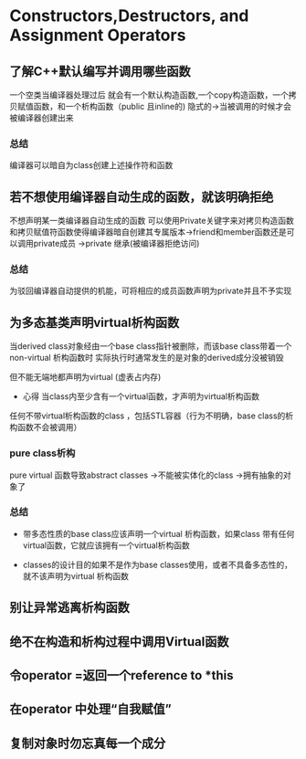 # Constructors,Destructors, and Assignment Operators


## 了解C++默认编写并调用哪些函数

一个空类当编译器处理过后
就会有一个默认构造函数,一个copy构造函数，一个拷贝赋值函数，和一个析构函数（public 且inline的)
隐式的->当被调用的时候才会被编译器创建出来


### 总结
编译器可以暗自为class创建上述操作符和函数

## 若不想使用编译器自动生成的函数，就该明确拒绝
不想声明某一类编译器自动生成的函数
可以使用Private关键字来对拷贝构造函数和拷贝赋值符函数使得编译器暗自创建其专属版本->friend和member函数还是可以调用private成员
->private 继承(被编译器拒绝访问)

### 总结
为驳回编译器自动提供的机能，可将相应的成员函数声明为private并且不予实现


## 为多态基类声明virtual析构函数
当derived class对象经由一个base class指针被删除，而该base class带着一个non-virtual 析构函数时
实际执行时通常发生的是对象的derived成分没被销毁

但不能无端地都声明为virtual (虚表占内存)
- 心得 当class内至少含有一个virtual函数，才声明为virtual析构函数

任何不带virtual析构函数的class ，包括STL容器（行为不明确，base class的析构函数不会被调用）

### pure class析构
pure virtual 函数导致abstract classes ->不能被实体化的class ->拥有抽象的对象了

### 总结
- 带多态性质的base class应该声明一个virtual 析构函数，如果class 带有任何virtual函数，它就应该拥有一个virtual析构函数

- classes的设计目的如果不是作为base classes使用，或者不具备多态性的，就不该声明为virtual 析构函数

## 别让异常逃离析构函数

## 绝不在构造和析构过程中调用Virtual函数

## 令operator =返回一个reference to *this

## 在operator 中处理“自我赋值”

## 复制对象时勿忘真每一个成分